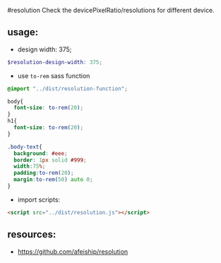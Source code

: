 #resolution
Check the devicePixelRatio/resolutions for different device.


## usage:
+ design width: 375;
```scss
$resolution-design-width: 375;
```
+ use `to-rem` sass function
```scss
@import "../dist/resolution-function";

body{
  font-size: to-rem(20);
}
h1{
  font-size: to-rem(20);
}

.body-text{
  background: #eee;
  border: 1px solid #999;
  width:75%;
  padding:to-rem(20);
  margin:to-rem(50) auto 0;
}
```

+ import scripts:
```html
<script src="../dist/resolution.js"></script>
```


## resources:
+ https://github.com/afeiship/resolution
